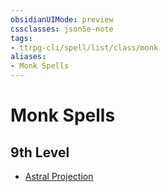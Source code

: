 ```yaml
---
obsidianUIMode: preview
cssclasses: json5e-note
tags:
- ttrpg-cli/spell/list/class/monk
aliases:
- Monk Spells
---
```

# Monk Spells

## 9th Level

- [Astral Projection](Інструменти%20ДМ/CLI/spells/astral-projection-xphb.md "XPHB")